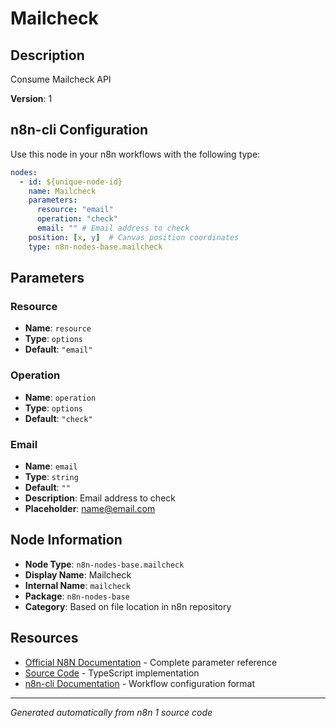 # Mailcheck

## Description

Consume Mailcheck API

**Version**: 1

## n8n-cli Configuration

Use this node in your n8n workflows with the following type:

```yaml
nodes:
  - id: ${unique-node-id}
    name: Mailcheck
    parameters:
      resource: "email"
      operation: "check"
      email: "" # Email address to check
    position: [x, y]  # Canvas position coordinates
    type: n8n-nodes-base.mailcheck
```

## Parameters

### Resource

- **Name**: `resource`
- **Type**: `options`
- **Default**: `"email"`

### Operation

- **Name**: `operation`
- **Type**: `options`
- **Default**: `"check"`

### Email

- **Name**: `email`
- **Type**: `string`
- **Default**: `""`
- **Description**: Email address to check
- **Placeholder**: name@email.com


## Node Information

- **Node Type**: `n8n-nodes-base.mailcheck`
- **Display Name**: Mailcheck
- **Internal Name**: `mailcheck`
- **Package**: `n8n-nodes-base`
- **Category**: Based on file location in n8n repository

## Resources

- [Official N8N Documentation](https://docs.n8n.io/integrations/builtin/app-nodes/n8n-nodes-base.mailcheck/) - Complete parameter reference
- [Source Code](https://github.com/n8n-io/n8n/blob/master/packages/nodes-base/nodes/Mailcheck/Mailcheck.node.ts) - TypeScript implementation
- [n8n-cli Documentation](https://github.com/edenreich/n8n-cli) - Workflow configuration format

---
*Generated automatically from n8n 1 source code*
